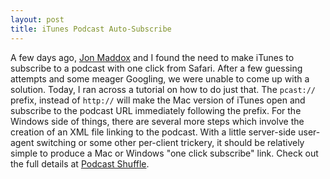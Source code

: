 ```yaml
---
layout: post
title: iTunes Podcast Auto-Subscribe
---
```

A few days ago, [Jon Maddox](http://www.jonsthoughtsoneverything.com "Jon's Thoughts On Everything") and I found the need to make iTunes to subscribe to a podcast with one click from Safari. After a few guessing attempts and some meager Googling, we were unable to come up with a solution. Today, I ran across a tutorial on how to do just that. The `pcast://` prefix, instead of `http://` will make the Mac version of iTunes open and subscribe to the podcast URL immediately following the prefix. For the Windows side of things, there are several more steps which involve the creation of an XML file linking to the podcast. With a little server-side user-agent switching or some other per-client trickery, it should be relatively simple to produce a Mac or Windows "one click subscribe" link. Check out the full details at [Podcast Shuffle](http://www.podcastshuffle.com/2005/07/one-click-subscribe-itunes.html).
